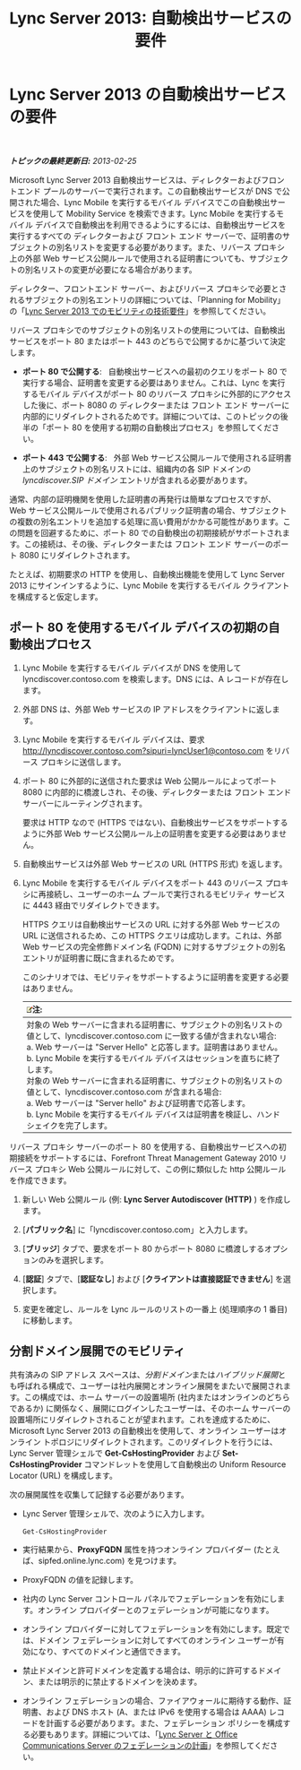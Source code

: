﻿---
title: 'Lync Server 2013: 自動検出サービスの要件'
TOCTitle: 自動検出サービスの要件
ms:assetid: 0ac5dbf7-9acd-4d25-b21a-932022b8b983
ms:mtpsurl: https://technet.microsoft.com/ja-jp/library/Hh690012(v=OCS.15)
ms:contentKeyID: 48271211
ms.date: 05/19/2016
mtps_version: v=OCS.15
ms.translationtype: HT
---

# Lync Server 2013 の自動検出サービスの要件

 

_**トピックの最終更新日:** 2013-02-25_

Microsoft Lync Server 2013 自動検出サービスは、ディレクターおよびフロントエンド プールのサーバーで実行されます。この自動検出サービスが DNS で公開された場合、Lync Mobile を実行するモバイル デバイスでこの自動検出サービスを使用して Mobility Service を検索できます。Lync Mobile を実行するモバイル デバイスで自動検出を利用できるようにするには、自動検出サービスを実行するすべての ディレクターおよび フロント エンド サーバーで、証明書のサブジェクトの別名リストを変更する必要があります。また、リバース プロキシ上の外部 Web サービス公開ルールで使用される証明書についても、サブジェクトの別名リストの変更が必要になる場合があります。

ディレクター、フロントエンド サーバー、およびリバース プロキシで必要とされるサブジェクトの別名エントリの詳細については、「Planning for Mobility」の「[Lync Server 2013 でのモビリティの技術要件](lync-server-2013-technical-requirements-for-mobility.md)」を参照してください。

リバース プロキシでのサブジェクトの別名リストの使用については、自動検出サービスをポート 80 またはポート 443 のどちらで公開するかに基づいて決定します。

  - **ポート 80 で公開する**:   自動検出サービスへの最初のクエリをポート 80 で実行する場合、証明書を変更する必要はありません。これは、Lync を実行するモバイル デバイスがポート 80 のリバース プロキシに外部的にアクセスした後に、ポート 8080 の ディレクターまたは フロント エンド サーバーに内部的にリダイレクトされるためです。詳細については、このトピックの後半の「ポート 80 を使用する初期の自動検出プロセス」を参照してください。

  - **ポート 443 で公開する**:   外部 Web サービス公開ルールで使用される証明書上のサブジェクトの別名リストには、組織内の各 SIP ドメインの *lyncdiscover.SIP ドメイン* エントリが含まれる必要があります。

通常、内部の証明機関を使用した証明書の再発行は簡単なプロセスですが、Web サービス公開ルールで使用されるパブリック証明書の場合、サブジェクトの複数の別名エントリを追加する処理に高い費用がかかる可能性があります。この問題を回避するために、ポート 80 での自動検出の初期接続がサポートされます。この接続は、その後、ディレクターまたは フロント エンド サーバーのポート 8080 にリダイレクトされます。

たとえば、初期要求の HTTP を使用し、自動検出機能を使用して Lync Server 2013 にサインインするように、Lync Mobile を実行するモバイル クライアントを構成すると仮定します。

## ポート 80 を使用するモバイル デバイスの初期の自動検出プロセス

1.  Lync Mobile を実行するモバイル デバイスが DNS を使用して lyncdiscover.contoso.com を検索します。DNS には、A レコードが存在します。

2.  外部 DNS は、外部 Web サービスの IP アドレスをクライアントに返します。

3.  Lync Mobile を実行するモバイル デバイスは、要求 http://lyncdiscover.contoso.com?sipuri=lyncUser1@contoso.com をリバース プロキシに送信します。

4.  ポート 80 に外部的に送信された要求は Web 公開ルールによってポート 8080 に内部的に橋渡しされ、その後、ディレクターまたは フロント エンド サーバーにルーティングされます。
    
    要求は HTTP なので (HTTPS ではない)、自動検出サービスをサポートするように外部 Web サービス公開ルール上の証明書を変更する必要はありません。

5.  自動検出サービスは外部 Web サービスの URL (HTTPS 形式) を返します。

6.  Lync Mobile を実行するモバイル デバイスをポート 443 のリバース プロキシに再接続し、ユーザーのホーム プールで実行されるモビリティ サービスに 4443 経由でリダイレクトできます。
    
    HTTPS クエリは自動検出サービスの URL に対する外部 Web サービスの URL に送信されるため、この HTTPS クエリは成功します。これは、外部 Web サービスの完全修飾ドメイン名 (FQDN) に対するサブジェクトの別名エントリが証明書に既に含まれるためです。
    
    このシナリオでは、モビリティをサポートするように証明書を変更する必要はありません。
    
    <table>
    <thead>
    <tr class="header">
    <th><img src="images/Gg412781.note(OCS.15).gif" title="note" alt="note" />注:</th>
    </tr>
    </thead>
    <tbody>
    <tr class="odd">
    <td>対象の Web サーバーに含まれる証明書に、サブジェクトの別名リストの値として、lyncdiscover.contoso.com に一致する値が含まれない場合:<br />
    a. Web サーバーは &quot;Server Hello&quot; と応答します。証明書はありません。<br />
    b. Lync Mobile を実行するモバイル デバイスはセッションを直ちに終了します。<br />
    対象の Web サーバーに含まれる証明書に、サブジェクトの別名リストの値として、lyncdiscover.contoso.com が含まれる場合:<br />
    a. Web サーバーは &quot;Server hello&quot; および証明書で応答します。<br />
    b. Lync Mobile を実行するモバイル デバイスは証明書を検証し、ハンドシェイクを完了します。</td>
    </tr>
    </tbody>
    </table>


リバース プロキシ サーバーのポート 80 を使用する、自動検出サービスへの初期接続をサポートするには、Forefront Threat Management Gateway 2010 リバース プロキシ Web 公開ルールに対して、この例に類似した http 公開ルールを作成できます。

1.  新しい Web 公開ルール (例: **Lync Server Autodiscover (HTTP)** ) を作成します。

2.  \[**パブリック名**\] に「lyncdiscover.contoso.com」と入力します。

3.  \[**ブリッジ**\] タブで、要求をポート 80 からポート 8080 に橋渡しするオプションのみを選択します。

4.  \[**認証**\] タブで、\[**認証なし**\] および \[**クライアントは直接認証できません**\] を選択します。

5.  変更を確定し、ルールを Lync ルールのリストの一番上 (処理順序の 1 番目) に移動します。

## 分割ドメイン展開でのモビリティ

共有済みの SIP アドレス スペースは、*分割ドメイン*または*ハイブリッド展開*とも呼ばれる構成で、ユーザーは社内展開とオンライン展開をまたいで展開されます。この構成では、ホーム サーバーの設置場所 (社内またはオンラインのどちらであるか) に関係なく、展開にログインしたユーザーは、そのホーム サーバーの設置場所にリダイレクトされることが望まれます。これを達成するために、Microsoft Lync Server 2013 の自動検出を使用して、オンライン ユーザーはオンライン トポロジにリダイレクトされます。このリダイレクトを行うには、Lync Server 管理シェルで **Get-CsHostingProvider** および **Set-CsHostingProvider** コマンドレットを使用して自動検出の Uniform Resource Locator (URL) を構成します。

次の展開属性を収集して記録する必要があります。

  - Lync Server 管理シェルで、次のように入力します。
    
        Get-CsHostingProvider

  - 実行結果から、**ProxyFQDN** 属性を持つオンライン プロバイダー (たとえば、sipfed.online.lync.com) を見つけます。

  - ProxyFQDN の値を記録します。

  - 社内の Lync Server コントロール パネルでフェデレーションを有効にします。オンライン プロバイダーとのフェデレーションが可能になります。

  - オンライン プロバイダーに対してフェデレーションを有効にします。既定では、ドメイン フェデレーションに対してすべてのオンライン ユーザーが有効になり、すべてのドメインと通信できます。

  - 禁止ドメインと許可ドメインを定義する場合は、明示的に許可するドメイン、または明示的に禁止するドメインを決めます。

  - オンライン フェデレーションの場合、ファイアウォールに期待する動作、証明書、および DNS ホスト (A、または IPv6 を使用する場合は AAAA) レコードを計画する必要があります。また、フェデレーション ポリシーを構成する必要もあります。詳細については、「[Lync Server と Office Communications Server のフェデレーションの計画](lync-server-2013-planning-for-lync-server-and-office-communications-server-federation.md)」を参照してください。

